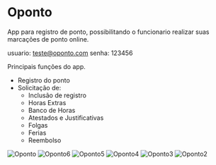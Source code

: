 # Oponto
App para registro de ponto, possibilitando o funcionario realizar suas marcações de ponto online.

usuario: teste@oponto.com
senha: 123456

Principais funções do app.
- Registro do ponto
- Solicitação de:
  - Inclusão de registro
  - Horas Extras
  - Banco de Horas
  - Atestados e Justificativas
  - Folgas
  - Ferias
  - Reembolso
  
![Oponto](https://user-images.githubusercontent.com/43770191/104137684-6080c000-537d-11eb-9fed-4ec794001a85.jpeg)
![Oponto6](https://user-images.githubusercontent.com/43770191/104137685-61b1ed00-537d-11eb-8a0d-b748c3bc038c.jpeg)
![Oponto5](https://user-images.githubusercontent.com/43770191/104137686-61b1ed00-537d-11eb-8afa-cd243f1b120e.jpeg)
![Oponto4](https://user-images.githubusercontent.com/43770191/104137687-624a8380-537d-11eb-8da0-0b8fe629a70f.jpeg)
![Oponto3](https://user-images.githubusercontent.com/43770191/104137688-624a8380-537d-11eb-85c2-270b2d3d4138.jpeg)
![Oponto2](https://user-images.githubusercontent.com/43770191/104137690-62e31a00-537d-11eb-8a17-148a3f97bad2.jpeg)
